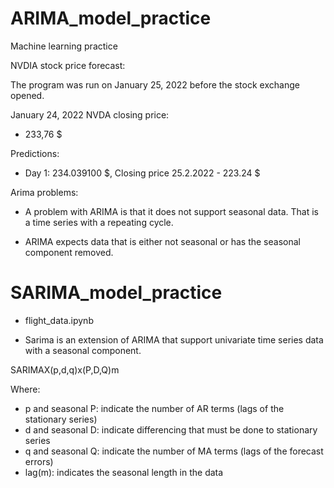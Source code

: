 # ARIMA_model_practice
Machine learning practice

NVDIA stock price forecast:

The program was run on January 25, 2022 before the stock exchange opened.

January 24, 2022 NVDA closing price:
* 233,76 $

Predictions:
* Day 1: 234.039100 $, Closing price 25.2.2022 - 223.24 $

Arima problems:

* A problem with ARIMA is that it does not support seasonal data. That is a time series with a repeating cycle.

* ARIMA expects data that is either not seasonal or has the seasonal component removed.

# SARIMA_model_practice

* flight_data.ipynb

* Sarima is an extension of ARIMA that support univariate time series data with a seasonal component.

SARIMAX(p,d,q)x(P,D,Q)m

Where:
* p and seasonal P: indicate the number of AR terms (lags of the stationary series)
* d and seasonal D: indicate differencing that must be done to stationary series
* q and seasonal Q: indicate the number of MA terms (lags of the forecast errors)
* lag(m): indicates the seasonal length in the data


